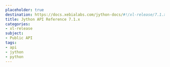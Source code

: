 ```yaml
---
placeholder: true
destination: https://docs.xebialabs.com/jython-docs/#!/xl-release/7.1.x/
title: Jython API Reference 7.1.x
categories:
- xl-release
subject:
- Public API
tags:
- api
- jython
- python
---
```

